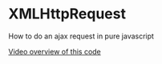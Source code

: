 # XMLHttpRequest 

How to do an ajax request in pure javascript

[Video overview of this code](https://www.youtube.com/watch?v=qO3nltBDQs0&t=159s)